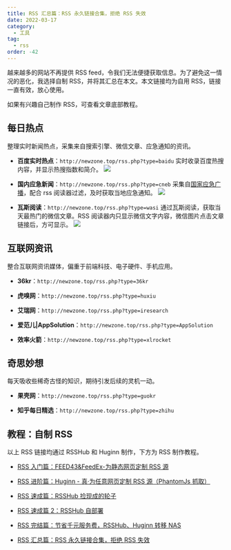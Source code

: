 ```yaml
---
title: RSS 汇总篇：RSS 永久链接合集，拒绝 RSS 失效
date: 2022-03-17
category:
  - 工具
tag:
  - rss
order: -42
---
```


越来越多的网站不再提供 RSS feed，令我们无法便捷获取信息。为了避免这一情况的恶化，我选择自制 RSS，并将其汇总在本文。本文链接均为自用 RSS，链接一直有效，放心使用。

如果有兴趣自己制作 RSS，可查看文章底部教程。

## 每日热点

整理实时新闻热点，采集来自搜索引擎、微信文章、应急通知的资讯。

- **百度实时热点**：`http://newzone.top/rss.php?type=baidu`
  实时收录百度热搜内容，并显示热搜指数和简介。
  ![](http://tc.seoipo.com/2022-05-05-17-21-49.png)

- **国内应急新闻**：`http://newzone.top/rss.php?type=cneb`
  采集自[国家应急广播](http://www.cneb.gov.cn/guoneinews/)，配合 rss 阅读器过滤，及时获取当地应急通知。
  ![](http://tc.seoipo.com/2022-05-05-17-22-08.png)

- **瓦斯阅读**：`http://newzone.top/rss.php?type=wasi`
  通过瓦斯阅读，获取当天最热门的微信文章。RSS 阅读器内只显示微信文字内容，微信图片点击文章链接后，方可显示。
  ![](http://tc.seoipo.com/2022-05-05-17-22-32.png)

## 互联网资讯

整合互联网资讯媒体，偏重于前端科技、电子硬件、手机应用。

- **36kr**：`http://newzone.top/rss.php?type=36kr`

- **虎嗅网**：`http://newzone.top/rss.php?type=huxiu`

- **艾瑞网**：`http://newzone.top/rss.php?type=iresearch`

- **爱范儿|AppSolution**：`http://newzone.top/rss.php?type=AppSolution`

- **效率火箭**：`http://newzone.top/rss.php?type=xlrocket`

## 奇思妙想

每天吸收些稀奇古怪的知识，期待引发后续的灵机一动。

- **果壳网**：`http://newzone.top/rss.php?type=guokr`

- **知乎每日精选**：`http://newzone.top/rss.php?type=zhihu`

## 教程：自制 RSS

以上 RSS 链接均通过 RSSHub 和 Huginn 制作，下方为 RSS 制作教程。

- [RSS 入门篇：FEED43&FeedEx-为静态网页定制 RSS 源](https://newzone.top/_posts/2017-04-22-rss_feed43_feedex.html)

- [RSS 进阶篇：Huginn - 真·为任意网页定制 RSS 源（PhantomJs 抓取）](https://newzone.top/_posts/2018-10-07-huginn_scraping_any_website.html)

- [RSS 速成篇：RSSHub 捡现成的轮子](https://newzone.top/_posts/2019-04-01-rsshub_noob.html)

- [RSS 速成篇 2：RSSHub 自部署](https://newzone.top/_posts/2020-03-25-rsshub_on_vps.html)

- [RSS 完结篇：节省千元服务费，RSSHub、Huginn 转移 NAS](https://newzone.top/_posts/2021-10-23-nas_with_rsshub_and_huginn.html)

- [RSS 汇总篇：RSS 永久链接合集，拒绝 RSS 失效](https://newzone.top/_posts/2022-03-17-rss_persistent_link_collection.html)
